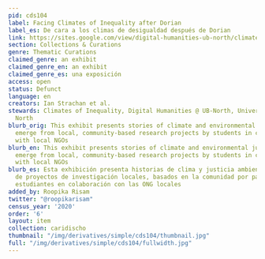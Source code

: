 ```yaml
---
pid: cds104
label: Facing Climates of Inequality after Dorian
label_es: De cara a los climas de desigualdad después de Dorian
link: https://sites.google.com/view/digital-humanities-ub-north/climates-of-inequality-grand-bahama
section: Collections & Curations
genre: Thematic Curations
claimed_genre: an exhibit
claimed_genre_en: an exhibit
claimed_genre_es: una exposición
access: open
status: Defunct
language: en
creators: Ian Strachan et al.
stewards: Climates of Inequality, Digital Humanities @ UB-North, University of Bahamas
  North
blurb_orig: This exhibit presents stories of climate and environmental justice that
  emerge from local, community-based research projects by students in collaboration
  with local NGOs
blurb_en: This exhibit presents stories of climate and environmental justice that
  emerge from local, community-based research projects by students in collaboration
  with local NGOs
blurb_es: Esta exhibición presenta historias de clima y justicia ambiental que surgen
  de proyectos de investigación locales, basados ​​en la comunidad por parte de los
  estudiantes en colaboración con las ONG locales
added_by: Roopika Risam
twitter: "@roopikarisam"
census_year: '2020'
order: '6'
layout: item
collection: caridischo
thumbnail: "/img/derivatives/simple/cds104/thumbnail.jpg"
full: "/img/derivatives/simple/cds104/fullwidth.jpg"
---
```

